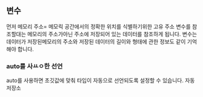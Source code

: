 ## 변수
먼저 메모리 주소= 메모릭 공간에서의 정확한 위치를 식별하기위한 고유 주소
변수를 참조할대는 메모리의 주소가아닌 주소에 저장되어 있는 데이터를 참조하게 됩니다. 
변수는 데이터가 저장된메모리의 주소와 저장된 데이터의 길이와 형태에 관한 정보도 같이 기억해야 합니다.

### auto를 사ㅛㅇ한 선언
auto를 사용하면 초깃값에 맞춰 타입이 자동으로 선언되도록 설정할 수 있습니다. 
자동 저장소